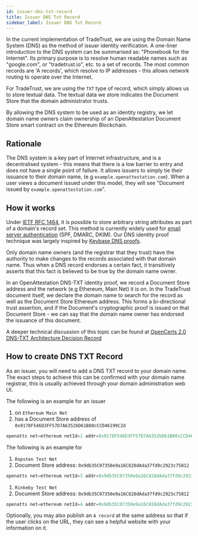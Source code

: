 ```yaml
---
id: issuer-dns-txt-record
title: Issuer DNS Txt Record
sidebar_label: Issuer DNS Txt Record
---
```


In the current implementation of TradeTrust, we are using the Domain Name System (DNS) as the method of issuer identity verification.
A one-liner introduction to the DNS system can be summarised as: "Phonebook for the Internet". Its primary purpose is to resolve human readable names such as "google.com", or "tradetrust.io", etc. to a set of records.
The most common records are 'A records', which resolve to IP addresses - this allows network routing to operate over the Internet.

For TradeTrust, we are using the `TXT` type of record, which simply allows us to store textual data. The textual data we store indicates the Document Store that the domain administrator trusts.

By allowing the DNS system to be used as an identity registry, we let domain name owners claim ownership of an OpenAttestation Document Store smart contract on the Ethereum Blockchain.

## Rationale

The DNS system is a key part of Internet infrastructure, and is a decentralised system - this means that there is a low barrier to entry and does not have a single point of failure.
It allows issuers to simply tie their issuance to their domain name, (e.g `example.openattestation.com`). When a user views a document issued under this model, they will see "Document issued by `example.openattestation.com`".

## How it works

Under [IETF RFC 1464](https://tools.ietf.org/html/rfc1464), it is possible to store arbitrary string attributes as part of a domain's record set. This method is currently widely used for [email server authentication](https://en.wikipedia.org/wiki/Email_authentication) (SPF, DMARC, DKIM). Our DNS identity proof technique was largely inspired by [Keybase DNS proofs](https://github.com/keybase/keybase-issues/issues/367).

Only domain name owners (and the registrar that they trust) have the authority to make changes to the records associated with that domain name. Thus when a DNS record endorses a certain fact, it transitively asserts that this fact is believed to be true by the domain name owner.

In an OpenAttestation DNS-TXT identity proof, we record a Document Store address and the network (e.g Ethereum, Main Net) it is on. In the TradeTrust document itself, we declare the domain name to search for the record as well as the Document Store Ethereum address. This forms a bi-directional trust assertion, and if the Document's cryptographic proof is issued on that Document Store - we can say that the domain name owner has endorsed the issuance of this document.

A deeper technical discussion of this topic can be found at [OpenCerts 2.0 DNS-TXT Architecture Decision Record](https://github.com/OpenCerts/adr/blob/master/decentralized_identity_proof_DNS-TXT.md)

## How to create DNS TXT Record

As an issuer, you will need to add a DNS TXT record to your domain name. The exact steps to achieve this can be confirmed with your domain name registrar, this is usually achieved through your domain administration web UI.

The following is an example for an issuer

1. on `Ethereum Main Net`
1. has a Document Store address of `0x9178F546D3FF57D7A6352bD61B80cCCD46199C2d`

```javascript
openatts net=ethereum netId=1 addr=0x9178F546D3FF57D7A6352bD61B80cCCD46199C2d
```

The following is an example for

1. `Ropsten Test Net`
1. Document Store address: `0x9db35C07350e9a16C828dAda37fd9c2923c75812`

```javascript
openatts net=ethereum netId=3 addr=0x9db35C07350e9a16C828dAda37fd9c2923c75812
```

1. `Rinkeby Test Net`
1. Document Store address: `0x9db35C07350e9a16C828dAda37fd9c2923c75812`

```javascript
openatts net=ethereum netId=4 addr=0x9db35C07350e9a16C828dAda37fd9c2923c75812
```

Optionally, you may also publish an `A record` at the same address so that if the user clicks on the URL, they can see a helpful website with your information on it.
